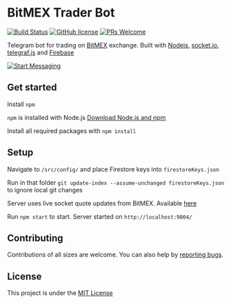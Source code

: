 # BitMEX Trader Bot

[![Build Status](https://travis-ci.org/iobodianskyi/bi-trader-bot.svg?branch=master)](https://travis-ci.org/iobodianskyi/bi-trader-bot)
[![GitHub license](https://img.shields.io/badge/license-MIT-blue.svg)](./LICENSE)
[![PRs Welcome](https://img.shields.io/badge/PRs-welcome-brightgreen.svg)](https://github.com/iobodianskyi/bi-trader-bot/compare)

Telegram bot for trading on [BitMEX](https://www.bitmex.com/) exchange. Built with [Nodejs](https://nodejs.org/), [socket.io](https://socket.io/), [telegraf.js](https://telegraf.js.org/) and [Firebase](https://firebase.google.com/)

[![Start Messaging](https://img.techpowerup.org/200322/bi-traber-bot-start-3-1.png)](https://telegram.me/bi_trade_bot)

## Get started

Install `npm`

`npm` is installed with Node.js [Download Node.js and npm](https://nodejs.org/)

Install all required packages with `npm install`

## Setup

Navigate to `/src/config/` and place Firestore keys into `firestoreKeys.json`

Run in that folder `git update-index --assume-unchanged firestoreKeys.json` to ignore local git changes

Server uses live socket quote updates from BitMEX. Available [here](https://www.bitmex.com/app/wsAPI)

Run `npm start` to start. Server started on `http://localhost:9004/`

## Contributing

Contributions of all sizes are welcome. You can also help by [reporting bugs](https://github.com/iobodianskyi/bi-trader-bot/issues/new).

## License

This project is under the [MIT License](./LICENSE) 
